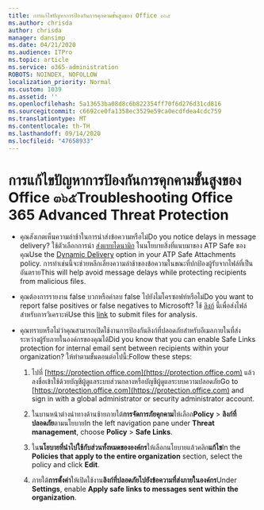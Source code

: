 ```yaml
---
title: การแก้ไขปัญหาการป้องกันการคุกคามขั้นสูงของ Office ๓๖๕
ms.author: chrisda
author: chrisda
manager: dansimp
ms.date: 04/21/2020
ms.audience: ITPro
ms.topic: article
ms.service: o365-administration
ROBOTS: NOINDEX, NOFOLLOW
localization_priority: Normal
ms.custom: 1039
ms.assetid: ''
ms.openlocfilehash: 5a13653ba08d8c6b822354ff70f6d276d31cd816
ms.sourcegitcommit: c6692ce0fa1358ec3529e59ca0ecdfdea4cdc759
ms.translationtype: MT
ms.contentlocale: th-TH
ms.lasthandoff: 09/14/2020
ms.locfileid: "47658933"
---
```

# <a name="troubleshooting-office-365-advanced-threat-protection"></a><span data-ttu-id="968c9-102">การแก้ไขปัญหาการป้องกันการคุกคามขั้นสูงของ Office ๓๖๕</span><span class="sxs-lookup"><span data-stu-id="968c9-102">Troubleshooting Office 365 Advanced Threat Protection</span></span>

- <span data-ttu-id="968c9-103">คุณสังเกตเห็นความล่าช้าในการนำส่งข้อความหรือไม่</span><span class="sxs-lookup"><span data-stu-id="968c9-103">Do you notice delays in message delivery?</span></span> <span data-ttu-id="968c9-104">ใช้ตัวเลือกการนำ [ส่งแบบไดนามิก](https://docs.microsoft.com/microsoft-365/security/office-365-security/dynamic-delivery-and-previewing) ในนโยบายสิ่งที่แนบมาของ ATP Safe ของคุณ</span><span class="sxs-lookup"><span data-stu-id="968c9-104">Use the [Dynamic Delivery](https://docs.microsoft.com/microsoft-365/security/office-365-security/dynamic-delivery-and-previewing) option in your ATP Safe Attachments policy.</span></span> <span data-ttu-id="968c9-105">การทำเช่นนี้จะช่วยหลีกเลี่ยงความล่าช้าของข้อความในขณะที่ปกป้องผู้รับจากไฟล์ที่เป็นอันตราย</span><span class="sxs-lookup"><span data-stu-id="968c9-105">This will help avoid message delays while protecting recipients from malicious files.</span></span>

- <span data-ttu-id="968c9-106">คุณต้องการรายงาน false บวกหรือค่าลบ false ไปยังไมโครซอฟท์หรือไม่</span><span class="sxs-lookup"><span data-stu-id="968c9-106">Do you want to report false positives or false negatives to Microsoft?</span></span> <span data-ttu-id="968c9-107">ใช้ [ลิงก์](https://www.microsoft.com/wdsi/filesubmission/) นี้เพื่อส่งไฟล์สำหรับการวิเคราะห์</span><span class="sxs-lookup"><span data-stu-id="968c9-107">Use this [link](https://www.microsoft.com/wdsi/filesubmission/) to submit files for analysis.</span></span>

- <span data-ttu-id="968c9-108">คุณทราบหรือไม่ว่าคุณสามารถเปิดใช้งานการป้องกันลิงก์ที่ปลอดภัยสำหรับอีเมลภายในที่ส่งระหว่างผู้รับภายในองค์กรของคุณได้</span><span class="sxs-lookup"><span data-stu-id="968c9-108">Did you know that you can enable Safe Links protection for internal email sent between recipients within your organization?</span></span> <span data-ttu-id="968c9-109">ให้ทำตามขั้นตอนต่อไปนี้:</span><span class="sxs-lookup"><span data-stu-id="968c9-109">Follow these steps:</span></span>

  1. <span data-ttu-id="968c9-110">ไปที่ [https://protection.office.com](https://protection.office.com) แล้วลงชื่อเข้าใช้ด้วยบัญชีผู้ดูแลระบบส่วนกลางหรือบัญชีผู้ดูแลระบบความปลอดภัย</span><span class="sxs-lookup"><span data-stu-id="968c9-110">Go to [https://protection.office.com](https://protection.office.com) and sign in with a global administrator or security administrator account.</span></span>

  2. <span data-ttu-id="968c9-111">ในบานหน้าต่างนำทางด้านซ้ายภายใต้**การจัดการภัยคุกคาม**ให้เลือก**Policy** \> **ลิงก์ที่ปลอดภัย**ตามนโยบาย</span><span class="sxs-lookup"><span data-stu-id="968c9-111">In the left navigation pane under **Threat management**, choose **Policy** \> **Safe Links**.</span></span>

  3. <span data-ttu-id="968c9-112">ใน**นโยบายที่นำไปใช้กับส่วนทั้งหมดขององค์กร**ให้เลือกนโยบายแล้วคลิก**แก้ไข**</span><span class="sxs-lookup"><span data-stu-id="968c9-112">In the **Policies that apply to the entire organization** section, select the policy and click **Edit**.</span></span>

  4. <span data-ttu-id="968c9-113">ภายใต้**การตั้งค่า**ให้เปิดใช้งาน**ลิงก์ที่ปลอดภัยไปยังข้อความที่ส่งภายในองค์กร**</span><span class="sxs-lookup"><span data-stu-id="968c9-113">Under **Settings**, enable **Apply safe links to messages sent within the organization**.</span></span>
